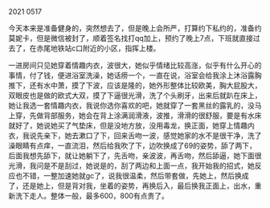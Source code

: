 2021 0517

今天本来是准备健身的，突然想去了，但是晚上会所严，打算约下私约的，准备约莫妮卡，但是微信被封了，顺着签名找打qq加上，预约了晚上7点，下班就直接过去了，在赤尾地铁站c口附近的小区，指挥上楼。

一进房间只见她穿着情趣内衣，波很大，她似乎情绪比较高涨，似乎有什么开心的事情，付了钱，便进浴室洗澡，她话痨一个，一直在说，浴室会给我涂上沐浴露胸推下，还有水中萧，摸了下波，应该是隆的，她外形整体比较欧美，胸大屁股大，双眼皮也是做的欧式大双，摸了下逼很光滑，洗了个头刷牙，出来后就趴在床上，她让我选一套情趣内衣，我说你选你喜欢的吧，她就穿了一套黑丝的露乳的，没马上穿，先做背部服务，她会在背上涂满润滑液，波推，滑滑的很舒服，要是有水床就好了，她说她买了气垫床，但是没地方放，没用毒龙，换正面，她穿上情趣内衣，我说先亲下，她去漱口了下，回来舌吻一波，感觉她家的水不是很干净，洗了澡眼睛有点痒，一直流泪，然后给我吹了下，边吹换成了69的姿势，舔了两下，后面我想先舔下，就让她躺下了，先舌吻，亲波波，再舌吻，然后舔逼，她下面很光滑，我问是不是刮过，她说是的，刮了两边和上面一点，我开始我的招式，她反应也不错，一整加速她就gc了，说我很温柔，然后带套做，先她上，然后换成了，还是她上，但是背对我，坐着的姿势，再换后入，最后换我正面上，出水，重新洗下走人。整体一般，最多600，800有点贵了。